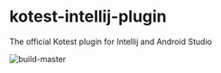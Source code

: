 # kotest-intellij-plugin
The official Kotest plugin for Intellij and Android Studio

![build-master](https://github.com/kotest/kotest-intellij-plugin/workflows/build-master/badge.svg)
